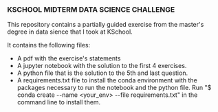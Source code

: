 ### KSCHOOL MIDTERM DATA SCIENCE CHALLENGE
This repository contains a partially guided exercise from the master's degree in data sience that I took at KSchool.

It contains the following files:
- A pdf with the exercise's statements
- A jupyter notebook with the solution to the first 4 exercises.
- A python file that is the solution to the 5th and last question.
- A requirements.txt file to install the conda environment with the packages necessary to run the notebook and the python file. Run "$ conda create --name <your_env> --file requirements.txt" in the command line to install them.